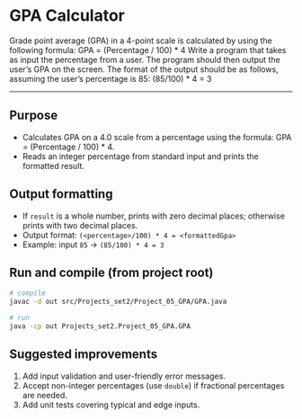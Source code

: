 # GPA Calculator

Grade point average (GPA) in a 4-point scale is calculated by using the following formula:
GPA = (Percentage / 100) * 4
Write a program that takes as input the percentage from a user. The program
should then output the user’s GPA on the screen. The format of the output should
be as follows, assuming the user’s percentage is 85:
(85/100) * 4 = 3

---

## Purpose
- Calculates GPA on a 4.0 scale from a percentage using the formula: GPA = (Percentage / 100) * 4.
- Reads an integer percentage from standard input and prints the formatted result.

## Output formatting
- If `result` is a whole number, prints with zero decimal places; otherwise prints with two decimal places.
- Output format: `(<percentage>/100) * 4 = <formattedGpa>`
- Example: input `85` -> `(85/100) * 4 = 3`

## Run and compile (from project root)
```bash
# compile
javac -d out src/Projects_set2/Project_05_GPA/GPA.java

# run
java -cp out Projects_set2.Project_05_GPA.GPA
```

## Suggested improvements
1. Add input validation and user-friendly error messages.
2. Accept non-integer percentages (use `double`) if fractional percentages are needed.
3. Add unit tests covering typical and edge inputs.